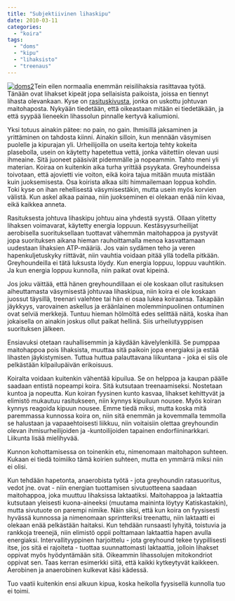 ```yaml
---
title: "Subjektiivinen lihaskipu"
date: 2010-03-11
categories: 
  - "koira"
tags: 
  - "doms"
  - "kipu"
  - "lihaksisto"
  - "treenaus"
---
```


[![doms2](images/doms2-300x300.jpg)](https://www.katiska.eu/wp-content/uploads/2010/03/doms2.jpg)Tein eilen normaalia enemmän reisilihaksia rasittavaa työtä. Tänään ovat lihakset kipeät jopa sellaisista paikoista, joissa en tiennyt lihasta olevankaan. Kyse on [rasituskivusta](https://www.katiska.eu/terveys/rasitus-terveys/doms/), jonka on uskottu johtuvan maitohaposta. Nykyään tiedetään, että oikeastaan mitään ei tiedetäkään, ja että syypää lieneekin lihassolun pinnalle kertyvä kaliumioni.

<!--more-->

Yksi totuus ainakin pätee: no pain, no gain. Ihmisillä jaksaminen ja yrittäminen on tahdosta kiinni. Ainakin silloin, kun mennään väsymisen puolelle ja kipurajan yli. Urheilijoilla on useita kertoja tehty kokeita plasebolla, usein on käytetty hapetettua vettä, jonka väitettiin olevan uusi ihmeaine. Sitä juoneet pääsivät pidemmälle ja nopeammin. Tahto meni yli materian. Koiraa on kuitenkin aika turha yrittää psyykata. Greyhoundeissa toivotaan, että ajovietti vie voiton, eikä koira tajua mitään muuta mistään kuin juoksemisesta. Osa koirista alkaa silti himmailemaan loppua kohdin. Toki kyse on ihan rehellisestä väsymisestäkin, mutta usein myös korvien välistä. Kun askel alkaa painaa, niin juokseminen ei olekaan enää niin kivaa, eikä kaikkea anneta.

Rasituksesta johtuva lihaskipu johtuu aina yhdestä syystä. Ollaan ylitetty lihaksen voimavarat, käytetty energia loppuun. Kestäsyysurheilijat aerobisella suorituksellaan tuottavat vähemmän maitohappoa ja pystyvät jopa suorituksen aikana hieman rauhoittamalla menoa kasvattamaan uudestaan lihaksien ATP-määriä. Jos vain sydämen teho ja veren hapenkuljetuskyky riittävät, niin vauhtia voidaan pitää yllä todella pitkään. Greyhoundeilla ei tätä luksusta löydy. Kun energia loppuu, loppuu vauhtikin. Ja kun energia loppuu kunnolla, niin paikat ovat kipeinä.

Jos joku väittää, että hänen greyhoundillaan ei ole koskaan ollut rasituksen aiheuttamasta väsymisestä johtuvaa lihaskipua, niin koira ei ole koskaan juossut täysillä, treenari valehtee tai hän ei osaa lukea koiraansa. Takapään jäykkyys, varovainen askellus ja eräänlainen molemminpuolinen ontuminen ovat selviä merkkejä. Tuntuu hieman hölmöltä edes selittää näitä, koska ihan jokaisella on ainakin joskus ollut paikat hellinä. Siis urheilutyyppisen suorituksen jälkeen.

Ensiavuksi otetaan rauhallisemmin ja käydään kävelylenkillä. Se pumppaa maitohappoa pois lihaksista, muuttaa sitä paikoin jopa energiaksi ja estää lihasten jäykistymisen. Tuttua huttua palauttavana liikuntana - joka ei siis ole pelkästään kilpailupäivän erikoisuus.

Koiralta voidaan kuitenkin vähentää kipuilua. Se on helppoa ja kaupan päälle saadaan entistä nopeampi koira. Sitä kutsutaan treenaamiseksi. Nostetaan kuntoa ja nopeutta. Kun koiran fyysinen kunto kasvaa, lihakset kehittyvät ja elimistö mukautuu rasitukseen, niin kynnys kipuiluun nousee. Myös koiran kynnys reagoida kipuun nousee. Emme tiedä miksi, mutta koska mitä paremmassa kunnossa koira on, niin sitä enemmän ja kovemmalla temmolla se halustaan ja vapaaehtoisesti liikkuu, niin voitaisiin olettaa greyhoundin olevan ihmisurheilijoiden ja -kuntoilijoiden tapainen endorfiininarkkari. Liikunta lisää mielihyvää.

Kunnon kohottamisessa on toinenkin etu, nimenomaan maitohapon suhteen. Kukaan ei tiedä toimiiko tämä koirien suhteen, mutta en ymmärrä miksi niin ei olisi.

Kun tehdään hapetonta, anaerobista työtä - jota greyhoundin ratasuoritus, vedot jne. ovat - niin energian tuottamisen sivutuotteena saadaan maitohappoa, joka muuttuu lihaksissa laktaatiksi. Maitohappoa ja laktaattia kutsutaan yleisesti kuona-aineeksi (muutama maininta löytyy Katiskastakin), mutta sivutuote on parempi nimike. Näin siksi, että kun koira on fyysisesti hyvässä kunnossa ja nimenomaan sprintteriksi treenattu, niin laktaatti ei olekaan enää pelkästään haitaksi. Kun tehdään runsaasti lyhyitä, toistuvia ja rankkoja treenejä, niin elimistö oppii polttamaan laktaattia hapen avulla energiaksi. Intervallityyppinen harjoittelu - jota greyhound tekee tyypillisesti itse, jos sitä ei rajoiteta - tuottaa suunnattomasti laktaattia, jolloin lihakset oppivat myös hyödyntämään sitä. Oikeammin lihassolujen mitokondriot oppivat sen. Taas kerran esimerkki siitä, että kaikki kytkeytyvät kaikkeen. Aerobinen ja anaerobinen kulkevat käsi kädessä.

Tuo vaatii kuitenkin ensi alkuun kipua, koska heikolla fyysisellä kunnolla tuo ei toimi.

